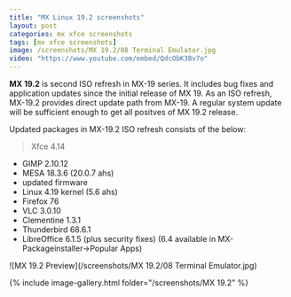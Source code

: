 ```yaml
---
title: "MX Linux 19.2 screenshots"
layout: post
categories: mx xfce screenshots
tags: [mx xfce screenshots]
image: /screenshots/MX 19.2/08 Terminal Emulator.jpg
video: "https://www.youtube.com/embed/QdcObK3Bv7o"
---
```


**MX 19.2** is second ISO refresh in MX-19 series. It includes bug fixes and application updates since the initial release of MX 19. As an ISO refresh, MX-19.2 provides direct update path from MX-19. A regular system update will be sufficient enough to get all positves of MX 19.2 release.

Updated packages in MX-19.2 ISO refresh consists of the below:
> Xfce 4.14
- GIMP 2.10.12
- MESA 18.3.6 (20.0.7 ahs)
- updated firmware
- Linux 4.19 kernel (5.6 ahs)
- Firefox 76
- VLC 3.0.10
- Clementine 1.3.1
- Thunderbird 68.6.1
- LibreOffice 6.1.5 (plus security fixes) (6.4 available in MX-Packageinstaller->Popular Apps)


![MX 19.2 Preview](/screenshots/MX 19.2/08 Terminal Emulator.jpg)

{% include image-gallery.html folder="/screenshots/MX 19.2" %}




